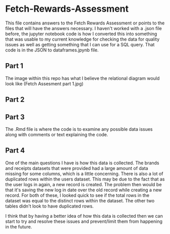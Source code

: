 # Fetch-Rewards-Assessment

This file contains answers to the Fetch Rewards Assessment or points to the files that will have the answers necessary. I haven't worked with a .json file before, the jupyter notebook code is how I converted this into something that was usable to my current knowledge for checking the data for quality issues as well as getting something that I can use for a SQL query. That code is in the JSON to dataframes.jpynb file. 

## Part 1
The image within this repo has what I believe the relational diagram would look like (Fetch Assesment part 1.jpg)

## Part 2


## Part 3
The .Rmd file is where the code is to examine any possible data issues along with comments or text explaining the code. 

## Part 4

One of the main questions I have is how this data is collected. The brands and receipts datasets that were provided had a large amount of data missing for some columns, which is a little concerning. There is also a lot of duplicated rows within the users dataset. This may be due to the fact that as the user logs in again, a new record is created. The problem then would be that it's saving the new log in date over the old record while creating a new record. For both of these, I looked quick to see if the total rows in the dataset was equal to the distinct rows within the dataset. The other two tables didn't look to have duplicated rows. 

I think that by having a better idea of how this data is collected then we can start to try and resolve these issues and prevent/limit them from happening in the future.

